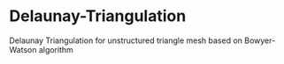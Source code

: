 # Delaunay-Triangulation
 Delaunay Triangulation for unstructured triangle mesh based on Bowyer-Watson algorithm
